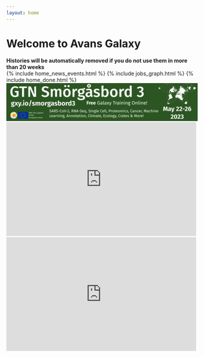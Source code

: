 ```yaml
---
layout: home
---
```


<h1>Welcome to Avans Galaxy</h1>
<b>Histories will be automatically removed if you do not use them in more than 20 weeks</b>

<div class="home">
  {% include home_news_events.html %}
  {% include jobs_graph.html %}
  {% include home_done.html %}
  
</div>
<img src="/images/banner-email.png" alt="The Gallantries, Galaxy Training Network & Galaxy Community are happy to announce: GTN Smorgasbord 3, gxy.io/smorgasbord3 a free galaxy training event, online, from may 22-26 2023. Topics covered include SARS-CoV-2, RNA-Seq, Single Cell, Proteomics, Machine Learning, Annotation, Climate, Ecology, Cancer, RO-Crates, and more! An EU flag in the corner indicates that this event is made possible with the support of the european union. A waterman butterfly projection map adorns the other corner suggesting a world wide event. Links are included to @gtn@mstdn.science @gallantries@mstdn.science, and two twitter urls @gxyTraining and @gallantries_eu">

<iframe src="https://galaxy.atgm.avans.nl/grafana/d-solo/000000004/galaxy?from=1679381542759&to=1679392342759&orgId=1&theme=light&panelId=54" width="500" height="300" frameborder="0"></iframe>
<iframe src="https://galaxy.atgm.avans.nl/grafana/d-solo/000000004/galaxy?from=1679381572017&to=1679392372017&orgId=1&theme=light&panelId=38" width="500" height="300" frameborder="0"></iframe>
